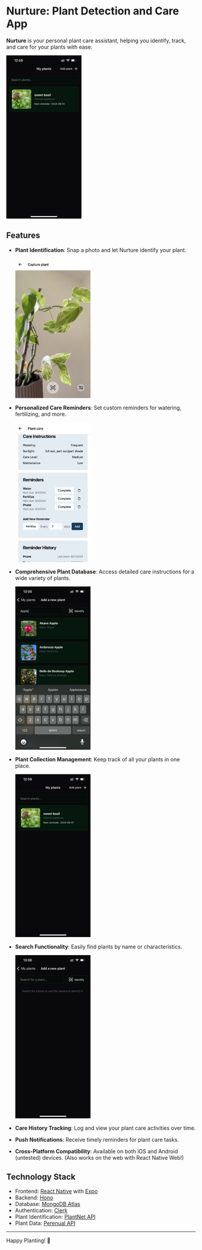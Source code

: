 # Nurture: Plant Detection and Care App

**Nurture** is your personal plant care assistant, helping you identify, track, and care for your plants with ease.

<img src="./images/home.jpeg" alt="drawing" width="200"/>


## Features

- **Plant Identification**: Snap a photo and let Nurture identify your plant.
  
  <img src="./images/identify.png" alt="drawing" width="200"/>

- **Personalized Care Reminders**: Set custom reminders for watering, fertilizing, and more.

  <img src="./images/reminders.png" alt="drawing" width="200"/>

- **Comprehensive Plant Database**: Access detailed care instructions for a wide variety of plants.

  <img src="./images/search.jpeg" alt="drawing" width="200"/>

- **Plant Collection Management**: Keep track of all your plants in one place.

  <img src="./images/home.jpeg" alt="drawing" width="200"/>

- **Search Functionality**: Easily find plants by name or characteristics.

  <img src="./images/search-empty.jpeg" alt="drawing" width="200"/>

- **Care History Tracking**: Log and view your plant care activities over time.

- **Push Notifications**: Receive timely reminders for plant care tasks.

- **Cross-Platform Compatibility**: Available on both iOS and Android (untested) devices. (Also works on the web with React Native Web!)

## Technology Stack

- Frontend: [React Native](https://reactnative.dev/) with [Expo](https://expo.dev)
- Backend: [Hono](https://hono.dev/)
- Database: [MongoDB Atlas](https://www.mongodb.com/atlas)
- Authentication: [Clerk](https://clerk.com/)
- Plant Identification: [PlantNet API](https://plantnet.org/)
- Plant Data: [Perenual API](https://perenual.com/docs/api)

---

Happy Planting! 🌱